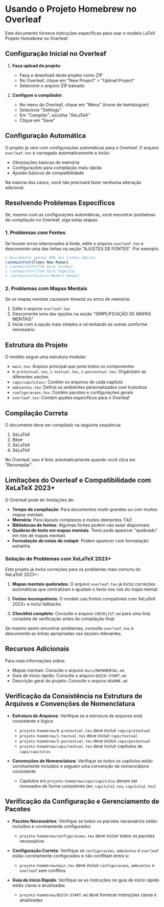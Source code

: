 # Usando o Projeto Homebrew no Overleaf

Este documento fornece instruções específicas para usar o modelo LaTeX Projeto Homebrew no Overleaf.

## Configuração Inicial no Overleaf

1. **Faça upload do projeto**:
   - Faça o download deste projeto como ZIP
   - No Overleaf, clique em "New Project" > "Upload Project"
   - Selecione o arquivo ZIP baixado

2. **Configure o compilador**:
   - No menu do Overleaf, clique em "Menu" (ícone de hambúrguer)
   - Selecione "Settings"
   - Em "Compiler", escolha "XeLaTeX"
   - Clique em "Save"

## Configuração Automática

O projeto já vem com configurações automáticas para o Overleaf. O arquivo `overleaf.tex` é carregado automaticamente e inclui:

- Otimizações básicas de memória
- Configurações para compilação mais rápida
- Ajustes básicos de compatibilidade

Na maioria dos casos, você não precisará fazer nenhuma alteração adicional.

## Resolvendo Problemas Específicos

Se, mesmo com as configurações automáticas, você encontrar problemas de compilação no Overleaf, siga estas etapas:

### 1. Problemas com Fontes

Se houver erros relacionados à fonte, edite o arquivo `overleaf.tex` e descomente uma das linhas na seção "AJUSTES DE FONTES". Por exemplo:

```latex
% Descomente apenas UMA das linhas abaixo:
\setmainfont{Times New Roman}
% \setmainfont{TeX Gyre Termes}
% \setmainfont{TeX Gyre Pagella}
% \setmainfont{Latin Modern Roman}
```

### 2. Problemas com Mapas Mentais

Se os mapas mentais causarem timeout ou erros de memória:

1. Edite o arquivo `overleaf.tex`
2. Descomente uma das opções na seção "SIMPLIFICAÇÃO DE MAPAS MENTAIS"
3. Inicie com a opção mais simples e vá tentando as outras conforme necessário

## Estrutura do Projeto

O modelo segue uma estrutura modular:

- `main.tex`: Arquivo principal que junta todos os componentes
- `0-pretextual.tex`, `1-textual.tex`, `2-postextual.tex`: Organizam as diferentes seções
- `caps/capitulos/`: Contém os arquivos de cada capítulo
- `ambientes.tex`: Define os ambientes personalizados com tcolorbox
- `configuracoes.tex`: Contém pacotes e configurações gerais
- `overleaf.tex`: Contém ajustes específicos para o Overleaf

## Compilação Correta

O documento deve ser compilado na seguinte sequência:

1. XeLaTeX
2. Biber
3. XeLaTeX
4. XeLaTeX

No Overleaf, isso é feito automaticamente quando você clica em "Recompilar".

## Limitações do Overleaf e Compatibilidade com XeLaTeX 2023+

O Overleaf pode ter limitações de:

- **Tempo de compilação**: Para documentos muito grandes ou com muitos mapas mentais
- **Memória**: Para layouts complexos e muitos elementos TikZ
- **Bibliotecas de fontes**: Algumas fontes podem não estar disponíveis
- **Quebras de texto em mapas mentais**: Texto pode aparecer "quebrado" em nós de mapas mentais
- **Formatação de notas de rodapé**: Podem aparecer com formatação estranha

### Solução de Problemas com XeLaTeX 2023+

Este projeto já inclui correções para os problemas mais comuns do XeLaTeX 2023+:

1. **Mapas mentais quebrados**: O arquivo `overleaf.tex` já inclui correções automáticas que centralizam e ajustam o texto nos nós do mapa mental.

2. **Fontes incompatíveis**: O modelo usa fontes compatíveis com XeLaTeX 2023+ e inclui fallbacks.

3. **Checklist completo**: Consulte o arquivo `CHECKLIST.md` para uma lista completa de verificação antes da compilação final.

Se mesmo assim encontrar problemas, consulte `overleaf.tex` e descomente as linhas apropriadas nas seções relevantes.

## Recursos Adicionais

Para mais informações sobre:

- Mapas mentais: Consulte o arquivo `docs/MAPAMENTAL.md`
- Guia de início rápido: Consulte o arquivo `QUICK-START.md`
- Descrição geral do projeto: Consulte o arquivo `README.md`

## Verificação da Consistência na Estrutura de Arquivos e Convenções de Nomenclatura

- **Estrutura de Arquivos**: Verifique se a estrutura de arquivos está consistente e lógica
  * `projeto-homebrew/0-pretextual.tex` deve incluir `caps/pretextual`
  * `projeto-homebrew/1-textual.tex` deve incluir `caps/textual`
  * `projeto-homebrew/2-postextual.tex` deve incluir `caps/postextual`
  * `projeto-homebrew/caps/textual.tex` deve incluir capítulos de `caps/capitulos`

- **Convenções de Nomenclatura**: Verifique se todos os capítulos estão corretamente incluídos e seguem uma convenção de nomenclatura consistente
  * Capítulos em `projeto-homebrew/caps/capitulos` devem ser nomeados de forma consistente (ex: `capitulo1.tex`, `capitulo2.tex`)

## Verificação da Configuração e Gerenciamento de Pacotes

- **Pacotes Necessários**: Verifique se todos os pacotes necessários estão incluídos e corretamente configurados
  * `projeto-homebrew/configuracoes.tex` deve incluir todos os pacotes necessários

- **Configuração Correta**: Verifique se `configuracoes`, `ambientes` e `overleaf` estão corretamente configurados e não conflitam entre si
  * `projeto-homebrew/main.tex` deve incluir `configuracoes`, `ambientes` e `overleaf` sem conflitos

- **Guia de Início Rápido**: Verifique se as instruções no guia de início rápido estão claras e atualizadas
  * `projeto-homebrew/QUICK-START.md` deve fornecer instruções claras e atualizadas

